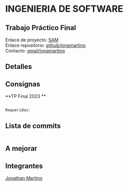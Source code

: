 # INGENIERIA DE SOFTWARE

## Trabajo Práctico Final

Enlace de proyecto: [SAM](https://jonamartino.github.io/sam_system/index.html)              
Enlace repositorio: [github/jonamartino](https://github.com/jonamartino/sam_system)                                                        
Contacto: [gmail/jonamartino](mailto:jonamartino@gmail.com)

## Detalles

## Consignas

**TP Final 2023 **

```

Requeridos:

```

## Lista de commits

```
```

## A mejorar



## Integrantes 
[Jonathan Martino](https://github.com/jonamartino/TP1)

